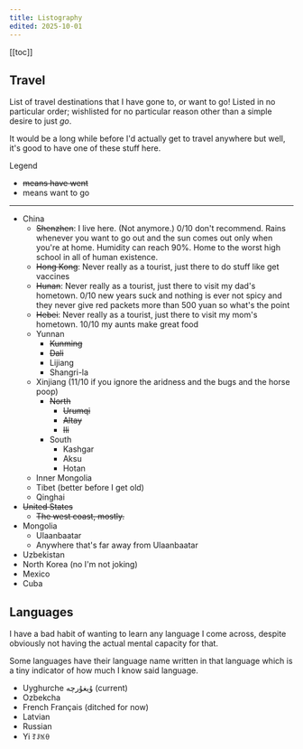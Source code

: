 ```yaml
---
title: Listography
edited: 2025-10-01
---
```


[[toc]]

## Travel

List of travel destinations that I have gone to, or want to go! Listed in no particular order; wishlisted for no particular reason other than a simple desire to just *go*.

It would be a long while before I'd actually get to travel anywhere but well, it's good to have one of these stuff here.

Legend

- ~~means have went~~
- means want to go

---

- China
	- ~~Shenzhen~~: I live here. (Not anymore.) 0/10 don't recommend. Rains whenever you want to go out and the sun comes out only when you're at home. Humidity can reach 90%. Home to the worst high school in all of human existence.
	- ~~Hong Kong~~: Never really as a tourist, just there to do stuff like get vaccines
	- ~~Hunan~~: Never really as a tourist, just there to visit my dad's hometown. 0/10 new years suck and nothing is ever not spicy and they never give red packets more than 500 yuan so what's the point
	- ~~Hebei~~: Never really as a tourist, just there to visit my mom's hometown. 10/10 my aunts make great food
	- Yunnan
		- ~~Kunming~~
		- ~~Dali~~
		- Lijiang
		- Shangri-la
	- Xinjiang (11/10 if you ignore the aridness and the bugs and the horse poop)
		- ~~North~~
			- ~~Urumqi~~
			- ~~Altay~~
			- ~~Ili~~
		- South
			- Kashgar
			- Aksu
			- Hotan
	- Inner Mongolia
	- Tibet (better before I get old)
	- Qinghai
- ~~United States~~
	- ~~The west coast, mostly.~~
- Mongolia
	- Ulaanbaatar
	- Anywhere that's far away from Ulaanbaatar
- Uzbekistan
- North Korea (no I'm not joking)
- Mexico
- Cuba

## Languages

I have a bad habit of wanting to learn any language I come across, despite obviously not having the actual mental capacity for that.

Some languages have their language name written in that language which is a tiny indicator of how much I know said language.

- Uyghurche ۇيغۇرچە (current)
- Ozbekcha
- French Français (ditched for now)
- Latvian
- Russian
- Yi ꆈꌠꁱꂷ
